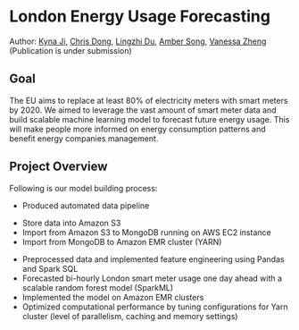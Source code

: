 # London Energy Usage Forecasting
Author: [Kyna Ji](https://github.com/feiran-kyna-ji), [Chris Dong](https://github.com/dongchris), [Lingzhi Du](https://github.com/LenzDu), [Amber Song](https://github.com/ambersongzz), [Vanessa Zheng](https://github.com/VZ0624)  
(Publication is under submission)

## Goal
The EU aims to replace at least 80% of electricity meters with smart meters by 2020. We aimed to leverage the vast amount of smart meter data and build scalable machine learning model to forecast future energy usage. This will make people more informed on energy consumption patterns and benefit energy companies management.

## Project Overview
Following is our model building process:
*	Produced automated data pipeline
  - Store data into Amazon S3
  - Import from Amazon S3 to MongoDB running on AWS EC2 instance 
  - Import from MongoDB to Amazon EMR cluster (YARN)
* Preprocessed data and implemented feature engineering using Pandas and Spark SQL
* Forecasted bi-hourly London smart meter usage one day ahead with a scalable random forest model (SparkML)
* Implemented the model on Amazon EMR clusters
*	Optimized computational performance by tuning configurations for Yarn cluster (level of parallelism, caching and memory settings)
